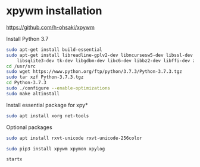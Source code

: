 # xpywm installation

https://github.com/h-ohsaki/xpywm

Install Python 3.7

```zsh
sudo apt-get install build-essential
sudo apt-get install libreadline-gplv2-dev libncursesw5-dev libssl-dev \
    libsqlite3-dev tk-dev libgdbm-dev libc6-dev libbz2-dev libffi-dev zlib1g-dev
cd /usr/src
sudo wget https://www.python.org/ftp/python/3.7.3/Python-3.7.3.tgz
sudo tar xzf Python-3.7.3.tgz
cd Python-3.7.3
sudo ./configure --enable-optimizations
sudo make altinstall
```

Install essential package for xpy*

```zsh
sudo apt install xorg net-tools
```

Optional packages

```zsh
sudo apt install rxvt-unicode rxvt-unicode-256color
```

```zsh
sudo pip3 install xpywm xpymon xpylog
```

```zsh
startx
```
